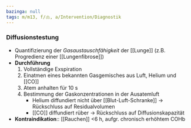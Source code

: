 ```yaml
---
bazinga: null
tags: m/m13, f/🫁, a/Intervention/Diagnostik
---
```

### Diffusionstestung
- Quantifizierung der *Gasaustauschfähigkeit* der [[Lunge]] (z.B. Progredienz einer [[Lungenfibrose]])
- **Durchführung**
	1. Vollständige Exspiration
	2. Einatmen eines bekannten Gasgemisches aus Luft, Helium und [[CO]]
	3. Atem anhalten für 10 s
	4. Bestimmung der Gaskonzentrationen in der Ausatemluft
		- Helium diffundiert nicht über [[Blut-Luft-Schranke]] → Rückschluss auf Residualvolumen
		- [[CO]] diffundiert rüber → Rückschluss auf Diffusionskapazität
- **Kontraindikation**:: [[Rauchen]] <6 h, aufgr. chronisch erhöhtem COHb

